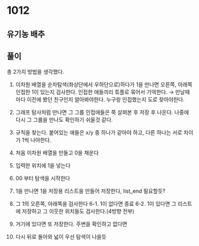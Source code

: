 # 1012


## 유기농 배추


## 풀이

총 2가지 방법을 생각했다.

1. 이차원 배열을 순차탐색(좌상단에서 우하단으로)하다가 1을 만나면 오른쪽, 아래쪽 인접한 1이 있는지 검사한다. 인접한 애들끼리 튜플로 묶어서 기억한다. → 만날때 마다 이전에 봤던 친구인지 알아봐야한다. 누구랑 인접했는지 도로 찾아야한다.
2. 그래프 탐사처럼 만나면 그 그룹 인접애들은 쭉 살펴본 후 저장 후 나온다. 나중에 다시 그 그룹을 만나도 확인하기 쉬울것 같다.
3. 규칙을 찾는다. 
붙어있는 애들은 x/y 중 하나가 같아야 하고, 다른 하나는 서로 차이가 1씩 나야한다.

1. 처음 이차원 배열을 만들고 0을 채운다
2. 입력한 위치에 1을 넣는다
3. 00 부터 탐색을 시작한다
4. 1을 만나면 1을 저장용 리스트을 만들어 저장한다, list_end 필요할듯?  
5. 그 1의 오른쪽, 아래쪽을 검사한다
6-1. 1이 없다면 종료
6-2. 1이 있다면 그 리스트에 저장하고 그 이웃한 위치들도 검사한다.(4방향 전부)
7. 거기에 있다면 또 저장한다. 주변을 확인하고 없다면
8. 다시 뒤로 돌아와 넓이 우선 탐색이 나을듯

## 
